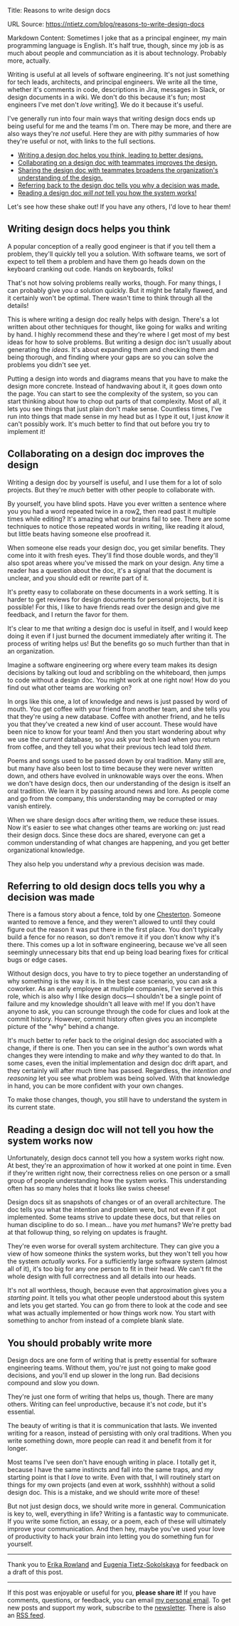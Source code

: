 Title: Reasons to write design docs

URL Source: https://ntietz.com/blog/reasons-to-write-design-docs

Markdown Content:
Sometimes I joke that as a principal engineer, my main programming language is English. It's half true, though, since my job is as much about people and communciation as it is about technology. Probably more, actually.

Writing is useful at all levels of software engineering. It's not just something for tech leads, architects, and principal engineers. We write all the time, whether it's comments in code, descriptions in Jira, messages in Slack, or design documents in a wiki. We don't do this because it's fun; most engineers I've met don't _love_ writing[1](https://ntietz.com/blog/reasons-to-write-design-docs#love-writing). We do it because it's useful.

I've generally run into four main ways that writing design docs ends up being useful for me and the teams I'm on. There may be more, and there are also ways they're _not_ useful. Here they are with pithy summaries of how they're useful or not, with links to the full sections.

*   [Writing a design doc helps you think, leading to better designs.](https://www.ntietz.com/blog/reasons-to-write-design-docs/#think-better)
*   [Collaborating on a design doc with teammates improves the design.](https://www.ntietz.com/blog/reasons-to-write-design-docs/#collab-better)
*   [Sharing the design doc with teammates broadens the organization's understanding of the design.](https://www.ntietz.com/blog/reasons-to-write-design-docs/#share-better)
*   [Referring back to the design doc tells you why a decision was made.](https://www.ntietz.com/blog/reasons-to-write-design-docs/#remember-better)
*   [Reading a design doc _will not_ tell you how the system works!](https://www.ntietz.com/blog/reasons-to-write-design-docs/#understand-unhelpful)

Let's see how these shake out! If you have any others, I'd love to hear them!

Writing design docs helps you think
-----------------------------------

A popular conception of a really good engineer is that if you tell them a problem, they'll quickly tell you a solution. With software teams, we sort of expect to tell them a problem and have them go heads down on the keyboard cranking out code. Hands on keyboards, folks!

That's not how solving problems really works, though. For many things, I can probably give you _a_ solution quickly. But it might be fatally flawed, and it certainly won't be optimal. There wasn't time to think through all the details!

This is where writing a design doc really helps with design. There's a lot written about other techniques for thought, like going for walks and writing by hand. I highly recommend these and they're where I get most of my best ideas for how to solve problems. But writing a design doc isn't usually about generating the _ideas_. It's about expanding them and checking them and being thorough, and finding where your gaps are so you can solve the problems you didn't see yet.

Putting a design into words and diagrams means that you have to make the design more concrete. Instead of handwaving about it, it goes down onto the page. You can start to see the complexity of the system, so you can start thinking about how to chop out parts of that complexity. Most of all, it lets you see things that just plain don't make sense. Countless times, I've run into things that made sense in my head but as I type it out, I just _know_ it can't possibly work. It's much better to find that out before you try to implement it!

Collaborating on a design doc improves the design
-------------------------------------------------

Writing a design doc by yourself is useful, and I use them for a lot of solo projects. But they're _much_ better with other people to collaborate with.

By yourself, you have blind spots. Have you ever written a sentence where you you had a word repeated twice in a row[2](https://ntietz.com/blog/reasons-to-write-design-docs#repetition), then read past it multiple times while editing? It's amazing what our brains fail to see. There are some techniques to notice those repeated words in writing, like reading it aloud, but little beats having someone else proofread it.

When someone else reads your design doc, you get similar benefits. They come into it with fresh eyes. They'll find those double words, and they'll also spot areas where you've missed the mark on your design. Any time a reader has a question about the doc, it's a signal that the document is unclear, and you should edit or rewrite part of it.

It's pretty easy to collaborate on these documents in a work setting. It is harder to get reviews for design documents for personal projects, but it is possible! For this, I like to have friends read over the design and give me feedback, and I return the favor for them.

It's clear to me that _writing_ a design doc is useful in itself, and I would keep doing it even if I just burned the document immediately after writing it. The process of writing helps us! But the benefits go so much further than that in an organization.

Imagine a software engineering org where every team makes its design decisions by talking out loud and scribbling on the whiteboard, then jumps to code without a design doc. You might work at one right now! How do you find out what other teams are working on?

In orgs like this one, a lot of knowledge and news is just passed by word of mouth. You get coffee with your friend from another team, and she tells you that they're using a new database. Coffee with another friend, and he tells you that they've created a new kind of user account. These would have been nice to know for your team! And then you start wondering about why we use the _current_ database, so you ask your tech lead when you return from coffee, and they tell you what their previous tech lead told _them_.

Poems and songs used to be passed down by oral tradition. Many still are, but many have also been lost to time because they were never written down, and others have evolved in unknowable ways over the eons. When we don't have design docs, then our understanding of the design is itself an oral tradition. We learn it by passing around news and lore. As people come and go from the company, this understanding may be corrupted or may vanish entirely.

When we share design docs after writing them, we reduce these issues. Now it's easier to see what changes other teams are working on: just read their design docs. Since these docs are shared, everyone can get a common understanding of what changes are happening, and you get better organizational knowledge.

They also help you understand _why_ a previous decision was made.

Referring to old design docs tells you why a decision was made
--------------------------------------------------------------

There is a famous story about a fence, told by one [Chesterton](https://en.wikipedia.org/wiki/Wikipedia:Chesterton%27s_fence). Someone wanted to remove a fence, and they weren't allowed to until they could figure out the reason it was put there in the first place. You don't typically build a fence for no reason, so don't remove it if you don't know why it's there. This comes up a lot in software engineering, because we've all seen seemingly unnecessary bits that end up being load bearing fixes for critical bugs or edge cases.

Without design docs, you have to try to piece together an understanding of why something is the way it is. In the best case scenario, you can ask a coworker. As an early employee at multiple companies, I've served in this role, which is also why I like design docs—I shouldn't be a single point of failure and my knowledge shouldn't all leave with me! If you don't have anyone to ask, you can scrounge through the code for clues and look at the commit history. However, commit history often gives you an incomplete picture of the "why" behind a change.

It's much better to refer back to the original design doc associated with a change, if there is one. Then you can see in the author's own words what changes they were intending to make and _why_ they wanted to do that. In some cases, even the initial implementation and design doc drift apart, and they certainly will after much time has passed. Regardless, the _intention and reasoning_ let you see what problem was being solved. With that knowledge in hand, you can be more confident with your own changes.

To make those changes, though, you still have to understand the system in its current state.

Reading a design doc will not tell you how the system works now
---------------------------------------------------------------

Unfortunately, design docs cannot tell you how a system works right now. At best, they're an approximation of how it worked at one point in time. Even if they're written right now, their correctness relies on one person or a small group of people understanding how the system works. This understanding often has so many holes that it looks like swiss cheese!

Design docs sit as snapshots of changes or of an overall architecture. The doc tells you what the intention and problem were, but not even if it got implemented. Some teams strive to update these docs, but that relies on human discipline to do so. I mean... have you _met_ humans? We're pretty bad at that followup thing, so relying on updates is fraught.

They're even worse for overall system architecture. They can give you a view of how someone _thinks_ the system works, but they won't tell you how the system _actually_ works. For a sufficiently large software system (almost all of it), it's too big for any one person to fit in their head. We can't fit the whole design with full correctness and all details into our heads.

It's not all worthless, though, because even that approximation gives you a _starting point_. It tells you what other people understood about this system and lets you get started. You can go from there to look at the code and see what was actually implemented or how things work now. You start with something to anchor from instead of a complete blank slate.

You should probably write more
------------------------------

Design docs are one form of writing that is pretty essential for software engineering teams. Without them, you're just not going to make good decisions, and you'll end up slower in the long run. Bad decisions compound and slow you down.

They're just one form of writing that helps us, though. There are many others. Writing can feel unproductive, because it's not _code_, but it's essential.

The beauty of writing is that it is communication that lasts. We invented writing for a reason, instead of persisting with only oral traditions. When you write something down, more people can read it and benefit from it for longer.

Most teams I've seen don't have enough writing in place. I totally get it, because I have the same instincts and fall into the same traps, and _my_ starting point is that I _love_ to write. Even with that, I will routinely start on things for my own projects (and even at work, ssshhhh) without a solid design doc. This is a mistake, and we should write more of these!

But not just design docs, we should write more in general. Communication is key to, well, everything in life? Writing is a fantastic way to communicate. If you write some fiction, an essay, or a poem, each of these will ultimately improve your communication. And then hey, maybe you've used your love of productivity to hack your brain into letting you do something fun for yourself.

* * *

Thank you to [Erika Rowland](https://erikarow.land/) and [Eugenia Tietz-Sokolskaya](https://sokolskayatranslations.com/) for feedback on a draft of this post.

* * *

If this post was enjoyable or useful for you, **please share it!** If you have comments, questions, or feedback, you can email [my personal email](mailto:me@ntietz.com). To get new posts and support my work, subscribe to the [newsletter](https://www.ntietz.com/newsletter/). There is also an [RSS feed](https://www.ntietz.com/atom.xml).
